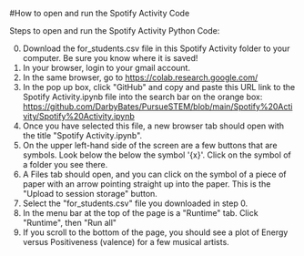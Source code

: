 #How to open and run the Spotify Activity Code

Steps to open and run the Spotify Activity Python Code:

0. Download the for_students.csv file in this Spotify Activity folder to your computer. Be sure you know where it is saved!
1. In your browser, login to your gmail account.
2. In the same browser, go to https://colab.research.google.com/
3. In the pop up box, click "GitHub" and copy and paste this URL link to the Spotify Activity.ipynb file into the search bar on the orange box: https://github.com/DarbyBates/PursueSTEM/blob/main/Spotify%20Activity/Spotify%20Activity.ipynb
4. Once you have selected this file, a new browser tab should open with the title "Spotify Activity.ipynb".
5. On the upper left-hand side of the screen are a few buttons that are symbols. Look below the below the symbol '{x}'. Click on the symbol of a folder you see there. 
6. A Files tab should open, and you can click on the symbol of a piece of paper with an arrow pointing straight up into the paper. This is the "Upload to session storage" button.
7. Select the "for_students.csv" file you downloaded in step 0.
8. In the menu bar at the top of the page is a "Runtime" tab. Click "Runtime", then "Run all"
9. If you scroll to the bottom of the page, you should see a plot of Energy versus Positiveness (valence) for a few musical artists.

